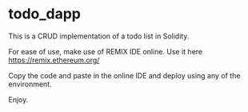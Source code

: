 # todo_dapp

This is a CRUD implementation of a todo list in Solidity.

For ease of use, make use of REMIX IDE online. Use it here https://remix.ethereum.org/

Copy the code and paste in the online IDE and deploy using any of the environment.

Enjoy.

